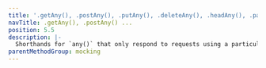 ```yaml
---
title: '.getAny(), .postAny(), .putAny(), .deleteAny(), .headAny(), .patchAny()'
navTitle: .getAny(), .postAny() ...
position: 5.5
description: |-
  Shorthands for `any()` that only respond to requests using a particular http method.
parentMethodGroup: mocking
---
```

